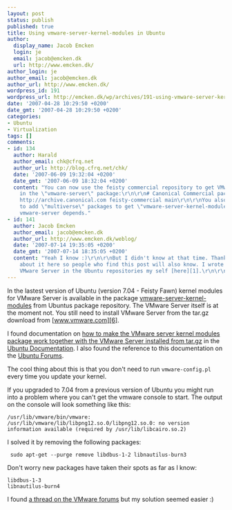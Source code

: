 ```yaml
---
layout: post
status: publish
published: true
title: Using vmware-server-kernel-modules in Ubuntu
author:
  display_name: Jacob Emcken
  login: je
  email: jacob@emcken.dk
  url: http://www.emcken.dk/
author_login: je
author_email: jacob@emcken.dk
author_url: http://www.emcken.dk/
wordpress_id: 191
wordpress_url: http://emcken.dk/wp/archives/191-using-vmware-server-kernel-modules-in-ubuntu.html
date: '2007-04-28 10:29:50 +0200'
date_gmt: '2007-04-28 10:29:50 +0200'
categories:
- Ubuntu
- Virtualization
tags: []
comments:
- id: 134
  author: Harald
  author_email: chk@cfrq.net
  author_url: http://blog.cfrq.net/chk/
  date: '2007-06-09 19:32:04 +0200'
  date_gmt: '2007-06-09 18:32:04 +0200'
  content: "You can now use the feisty commercial repository to get VMware from canonical
    in the \"vmware-server\" package:\r\n\r\n# Canonical Commercial packages\r\ndeb
    http://archive.canonical.com feisty-commercial main\r\n\r\nYou also need
    to add \"multiverse\" packages to get \"vmware-server-kernel-modules\", upon which
    vmware-server depends."
- id: 141
  author: Jacob Emcken
  author_email: jacob@emcken.dk
  author_url: http://www.emcken.dk/weblog/
  date: '2007-07-14 19:35:05 +0200'
  date_gmt: '2007-07-14 18:35:05 +0200'
  content: "Yeah I know :)\r\n\r\nBut I didn't know at that time. Thanks for posting
    about it here so people who find this post will also know. I wrote a post about
    VMware Server in the Ubuntu repositories my self [here][1].\r\n\r\n[1]: http://www.emcken.dk/weblog/archives/193-VMware-server-from-Ubuntu-official-repositories.html"
---
```

In the lastest version of Ubuntu (version 7.04 - Feisty Fawn) kernel modules for VMware Server is available in the package [vmware-server-kernel-modules][1] from Ubuntus package repository.
The VMware Server itself is at the moment not. You still need to install VMware Server from the tar.gz download from [www.vmware.com][6].

I found documentation on [how to make the VMware server kernel modules package work together with the VMware Server installed from tar.gz][2] in the [Ubuntu Documentation][3]. I also found the reference to this documentation on the [Ubuntu Forums][4].

The cool thing about this is that you don't need to run `vmware-config.pl` every time you update your kernel.

If you upgraded to 7.04 from a previous version of Ubuntu you might run into a problem where you can't get the vmware console to start. The output on the console will look something like this:

    /usr/lib/vmware/bin/vmware: /usr/lib/vmware/lib/libpng12.so.0/libpng12.so.0: no version information available (required by /usr/lib/libcairo.so.2)

I solved it by removing the following packages:

     sudo apt-get --purge remove libdbus-1-2 libnautilus-burn3

Don't worry new packages have taken their spots as far as I know:

    libdbus-1-3
    libnautilus-burn4

I found [a thread on the VMware forums][5] but my solution seemed easier :)

[1]: http://packages.ubuntulinux.org/feisty/devel/vmware-server-kernel-modules
[6]: http://www.vmware.com/products/server/
[2]: https://help.ubuntu.com/community/VMware/Server
[3]: https://help.ubuntu.com/
[4]: http://ubuntuforums.org/showthread.php?t=338305&amp;page=2
[5]: http://www.vmware.com/community/thread.jspa?messageID=484981

